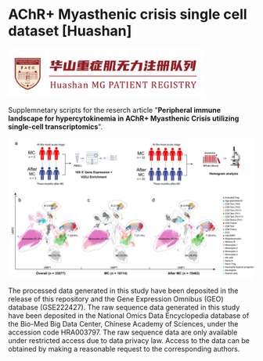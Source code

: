 # AChR+ Myasthenic crisis single cell dataset [Huashan]

<img src="https://github.com/Hirriririir/Myasthenic-Crisis-Single-Cell/blob/main/tag.png" width="400px">

Supplemnetary scripts for the reserch article "**Peripheral immune landscape for hypercytokinemia in AChR+ Myasthenic Crisis utilizing single-cell transcriptomics**".

<img src="https://github.com/Hirriririir/Myasthenic-Crisis-Single-Cell/blob/main/flowchart.png" width="800px">


The processed data generated in this study have been deposited in the release of this repository and the Gene Expression Omnibus (GEO) database (GSE222427). The raw sequence data generated in this study have been deposited in the National Omics Data Encyclopedia database of the Bio-Med Big Data Center, Chinese Academy of Sciences, under the accession code HRA003797. The raw sequence data are only available under restricted access due to data privacy law. Access to the data can be obtained by making a reasonable request to the corresponding authors.


